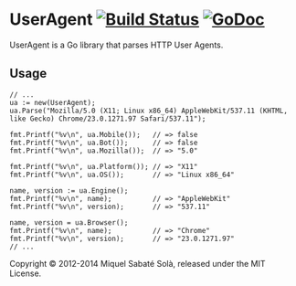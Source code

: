 
# UserAgent [![Build Status](https://travis-ci.org/mssola/user_agent.png?branch=master)](https://travis-ci.org/mssola/user_agent) [![GoDoc](https://godoc.org/github.com/mssola/user_agent?status.png)](http://godoc.org/github.com/mssola/user_agent)


UserAgent is a Go library that parses HTTP User Agents.

## Usage

    // ...
    ua := new(UserAgent);
    ua.Parse("Mozilla/5.0 (X11; Linux x86_64) AppleWebKit/537.11 (KHTML, like Gecko) Chrome/23.0.1271.97 Safari/537.11");

    fmt.Printf("%v\n", ua.Mobile());   // => false
    fmt.Printf("%v\n", ua.Bot());      // => false
    fmt.Printf("%v\n", ua.Mozilla());  // => "5.0"

    fmt.Printf("%v\n", ua.Platform()); // => "X11"
    fmt.Printf("%v\n", ua.OS());       // => "Linux x86_64"

    name, version := ua.Engine();
    fmt.Printf("%v\n", name);          // => "AppleWebKit"
    fmt.Printf("%v\n", version);       // => "537.11"

    name, version = ua.Browser();
    fmt.Printf("%v\n", name);          // => "Chrome"
    fmt.Printf("%v\n", version);       // => "23.0.1271.97"
    // ...

Copyright &copy; 2012-2014 Miquel Sabaté Solà, released under the MIT License.
